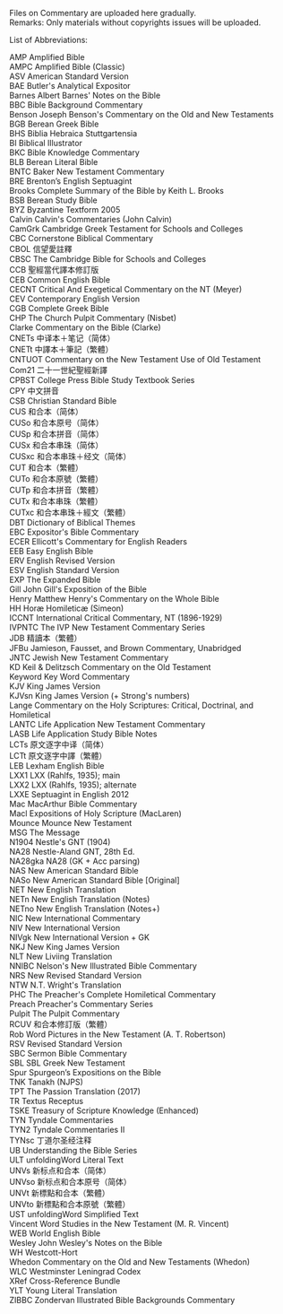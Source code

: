 Files on Commentary are uploaded here gradually.<br>
Remarks: Only materials without copyrights issues will be uploaded.

List of Abbreviations:

AMP	Amplified Bible<br>
AMPC	Amplified Bible (Classic)<br>
ASV	American Standard Version<br>
BAE	Butler's Analytical Expositor<br>
Barnes	Albert Barnes' Notes on the Bible<br>
BBC	Bible Background Commentary<br>
Benson	Joseph Benson's Commentary on the Old and New Testaments<br>
BGB	Berean Greek Bible<br>
BHS	Biblia Hebraica Stuttgartensia<br>
BI	Biblical Illustrator<br>
BKC	Bible Knowledge Commentary<br>
BLB	Berean Literal Bible<br>
BNTC	Baker New Testament Commentary<br>
BRE	Brenton’s English Septuagint<br>
Brooks	Complete Summary of the Bible by Keith L. Brooks<br>
BSB	Berean Study Bible<br>
BYZ	Byzantine Textform 2005<br>
Calvin	Calvin's Commentaries (John Calvin)<br>
CamGrk	Cambridge Greek Testament for Schools and Colleges<br>
CBC	Cornerstone Biblical Commentary<br>
CBOL	信望愛註釋<br>
CBSC	The Cambridge Bible for Schools and Colleges<br>
CCB	聖經當代譯本修訂版<br>
CEB	Common English Bible<br>
CECNT	Critical And Exegetical Commentary on the NT (Meyer)<br>
CEV	Contemporary English Version<br>
CGB	Complete Greek Bible<br>
CHP	The Church Pulpit Commentary (Nisbet)<br>
Clarke	Commentary on the Bible (Clarke)<br>
CNETs	中译本＋笔记（简体）<br>
CNETt	中譯本＋筆記（繁體）<br>
CNTUOT	Commentary on the New Testament Use of Old Testament<br>
Com21	二十一世紀聖經新譯<br>
CPBST	College Press Bible Study Textbook Series<br>
CPY	中文拼音<br>
CSB	Christian Standard Bible<br>
CUS	和合本（简体）<br>
CUSo	和合本原号（简体）<br>
CUSp	和合本拼音（简体）<br>
CUSx	和合本串珠（简体）<br>
CUSxc	和合本串珠＋经文（简体）<br>
CUT	和合本（繁體）<br>
CUTo	和合本原號（繁體）<br>
CUTp	和合本拼音（繁體）<br>
CUTx	和合本串珠（繁體）<br>
CUTxc	和合本串珠＋經文（繁體）<br>
DBT	Dictionary of Biblical Themes<br>
EBC	Expositor's Bible Commentary<br>
ECER	Ellicott's Commentary for English Readers<br>
EEB	Easy English Bible<br>
ERV	English Revised Version<br>
ESV	English Standard Version<br>
EXP	The Expanded Bible<br>
Gill	John Gill's Exposition of the Bible<br>
Henry	Matthew Henry's Commentary on the Whole Bible<br>
HH	Horæ Homileticæ (Simeon)<br>
ICCNT	International Critical Commentary, NT (1896-1929)<br>
IVPNTC	The IVP New Testament Commentary Series<br>
JDB	精讀本（繁體）<br>
JFBu	Jamieson, Fausset, and Brown Commentary, Unabridged<br>
JNTC	Jewish New Testament Commentary<br>
KD	Keil & Delitzsch Commentary on the Old Testament<br>
Keyword	Key Word Commentary<br>
KJV	King James Version<br>
KJVsn	King James Version (+ Strong's numbers)<br>
Lange	Commentary on the Holy Scriptures: Critical, Doctrinal, and Homiletical<br>
LANTC	Life Application New Testament Commentary<br>
LASB	Life Application Study Bible Notes<br>
LCTs	原文逐字中译（简体）<br>
LCTt	原文逐字中譯（繁體）<br>
LEB	Lexham English Bible<br>
LXX1	LXX (Rahlfs, 1935); main<br>
LXX2	LXX (Rahlfs, 1935); alternate<br>
LXXE	Septuagint in English 2012<br>
Mac	MacArthur Bible Commentary<br>
Macl	Expositions of Holy Scripture (MacLaren)<br>
Mounce	Mounce New Testament<br>
MSG	The Message<br>
N1904	Nestle's GNT (1904)<br>
NA28	Nestle-Aland GNT, 28th Ed.<br>
NA28gka	NA28 (GK + Acc parsing)<br>
NAS	New American Standard Bible<br>
NASo	New American Standard Bible [Original]<br>
NET	New English Translation<br>
NETn	New English Translation (Notes)<br>
NETno	New English Translation (Notes+)<br>
NIC	New International Commentary<br>
NIV	New International Version<br>
NIVgk	New International Version + GK<br>
NKJ	New King James Version<br>
NLT	New Liviing Translation<br>
NNIBC	Nelson's New Illustrated Bible Commentary<br>
NRS	New Revised Standard Version<br>
NTW	N.T. Wright's Translation<br>
PHC	The Preacher's Complete Homiletical Commentary<br>
Preach	Preacher's Commentary Series<br>
Pulpit	The Pulpit Commentary<br>
RCUV	和合本修訂版（繁體）<br>
Rob	Word Pictures in the New Testament (A. T. Robertson)<br>
RSV	Revised Standard Version<br>
SBC	Sermon Bible Commentary<br>
SBL	SBL Greek New Testament<br>
Spur	Spurgeon’s Expositions on the Bible<br>
TNK	Tanakh (NJPS)<br>
TPT	The Passion Translation (2017)<br>
TR	Textus Receptus<br>
TSKE	Treasury of Scripture Knowledge (Enhanced)<br>
TYN	Tyndale Commentaries<br>
TYN2	Tyndale Commentaries II<br>
TYNsc	丁道尔圣经注释<br>
UB	Understanding the Bible Series<br>
ULT	unfoldingWord Literal Text<br>
UNVs	新标点和合本（简体）<br>
UNVso	新标点和合本原号（简体）<br>
UNVt	新標點和合本（繁體）<br>
UNVto	新標點和合本原號（繁體）<br>
UST	unfoldingWord Simplified Text<br>
Vincent	Word Studies in the New Testament (M. R. Vincent)<br>
WEB	World English Bible<br>
Wesley	John Wesley's Notes on the Bible<br>
WH	Westcott-Hort<br>
Whedon	Commentary on the Old and New Testaments (Whedon)<br>
WLC	Westminster Leningrad Codex<br>
XRef	Cross-Reference Bundle<br>
YLT	Young Literal Translation<br>
ZIBBC	Zondervan Illustrated Bible Backgrounds Commentary<br>

